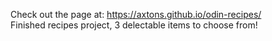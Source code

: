 Check out the page at: https://axtons.github.io/odin-recipes/  
Finished recipes project, 3 delectable items to choose from!
